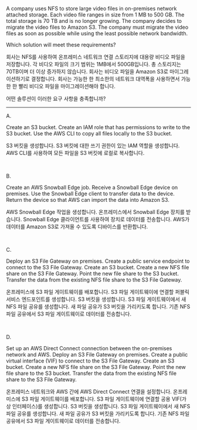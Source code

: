 A company uses NFS to store large video files in on-premises network attached storage. Each video file ranges in size from 1 MB to 500 GB. The total storage is 70 TB and is no longer growing. The company decides to migrate the video files to Amazon S3. The company must migrate the video files as soon as possible while using the least possible network bandwidth.

Which solution will meet these requirements?

회사는 NFS를 사용하여 온프레미스 네트워크 연결 스토리지에 대용량 비디오 파일을 저장합니다. 각 비디오 파일의 크기 범위는 1MB에서 500GB입니다. 총 스토리지는 70TB이며 더 이상 증가하지 않습니다. 회사는 비디오 파일을 Amazon S3로 마이그레이션하기로 결정합니다. 회사는 가능한 한 최소한의 네트워크 대역폭을 사용하면서 가능한 한 빨리 비디오 파일을 마이그레이션해야 합니다.

어떤 솔루션이 이러한 요구 사항을 충족합니까?

---

A.

Create an S3 bucket. Create an IAM role that has permissions to write to the S3 bucket. Use the AWS CLI to copy all files locally to the S3 bucket.

S3 버킷을 생성합니다. S3 버킷에 대한 쓰기 권한이 있는 IAM 역할을 생성합니다. AWS CLI를 사용하여 모든 파일을 S3 버킷에 로컬로 복사합니다.

​

B.

Create an AWS Snowball Edge job. Receive a Snowball Edge device on premises. Use the Snowball Edge client to transfer data to the device. Return the device so that AWS can import the data into Amazon S3.

AWS Snowball Edge 작업을 생성합니다. 온프레미스에서 Snowball Edge 장치를 받습니다. Snowball Edge 클라이언트를 사용하여 장치로 데이터를 전송합니다. AWS가 데이터를 Amazon S3로 가져올 수 있도록 디바이스를 반환합니다.

​

C.

Deploy an S3 File Gateway on premises. Create a public service endpoint to connect to the S3 File Gateway. Create an S3 bucket. Create a new NFS file share on the S3 File Gateway. Point the new file share to the S3 bucket. Transfer the data from the existing NFS file share to the S3 File Gateway.

온프레미스에 S3 파일 게이트웨이를 배포합니다. S3 파일 게이트웨이에 연결할 퍼블릭 서비스 엔드포인트를 생성합니다. S3 버킷을 생성합니다. S3 파일 게이트웨이에서 새 NFS 파일 공유를 생성합니다. 새 파일 공유가 S3 버킷을 가리키도록 합니다. 기존 NFS 파일 공유에서 S3 파일 게이트웨이로 데이터를 전송합니다.

​

D.

Set up an AWS Direct Connect connection between the on-premises network and AWS. Deploy an S3 File Gateway on premises. Create a public virtual interface (VIF) to connect to the S3 File Gateway. Create an S3 bucket. Create a new NFS file share on the S3 File Gateway. Point the new file share to the S3 bucket. Transfer the data from the existing NFS file share to the S3 File Gateway.

온프레미스 네트워크와 AWS 간에 AWS Direct Connect 연결을 설정합니다. 온프레미스에 S3 파일 게이트웨이를 배포합니다. S3 파일 게이트웨이에 연결할 공용 VIF(가상 인터페이스)를 생성합니다. S3 버킷을 생성합니다. S3 파일 게이트웨이에서 새 NFS 파일 공유를 생성합니다. 새 파일 공유가 S3 버킷을 가리키도록 합니다. 기존 NFS 파일 공유에서 S3 파일 게이트웨이로 데이터를 전송합니다.
